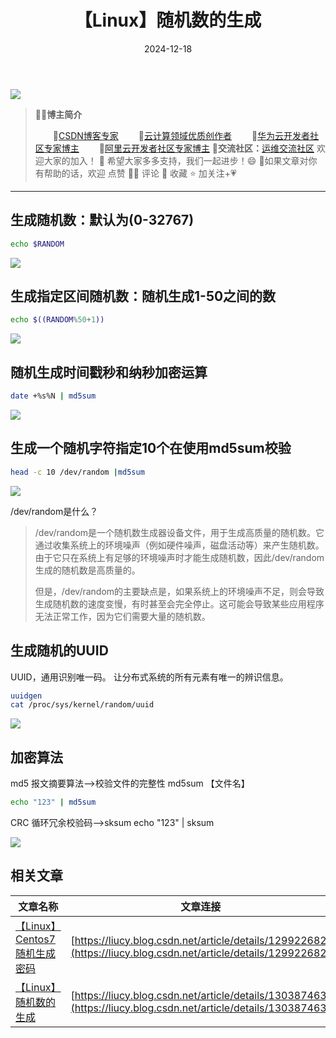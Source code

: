 ﻿---
title: 【Linux】随机数的生成
icon: circle-info
order: 1
category:
  - Linux
tag:
  - Linux
  - 运维
pageview: false
date: 2024-12-18
comment: false
breadcrumb: false
---

![](https://lcy-blog.oss-cn-beijing.aliyuncs.com/blog/202412181612672.png)
>👨‍🎓**博主简介**
>
>&emsp;&emsp;🏅[CSDN博客专家](https://blog.csdn.net/liu_chen_yang?type=blog)
>&emsp;&emsp;🏅[云计算领域优质创作者](https://blog.csdn.net/liu_chen_yang?type=blog)
>&emsp;&emsp;🏅[华为云开发者社区专家博主](https://bbs.huaweicloud.com/community/myblog)
>&emsp;&emsp;🏅[阿里云开发者社区专家博主](https://developer.aliyun.com/my?spm=a2c6h.13148508.setting.3.21fc4f0eCmz1v3#/article?_k=zooqoz)
>💊**交流社区：**[运维交流社区](https://bbs.csdn.net/forums/lcy) 欢迎大家的加入！
>🐋 希望大家多多支持，我们一起进步！😄
>🎉如果文章对你有帮助的话，欢迎 点赞 👍🏻 评论 💬 收藏 ⭐️ 加关注+💗

---
## 生成随机数：默认为(0-32767)
```bash
echo $RANDOM
```
![](https://lcy-blog.oss-cn-beijing.aliyuncs.com/blog/202412181612388.png)

## 生成指定区间随机数：随机生成1-50之间的数

```bash
echo $((RANDOM%50+1))
```
![](https://lcy-blog.oss-cn-beijing.aliyuncs.com/blog/202412181612281.png)

## 随机生成时间戳秒和纳秒加密运算

```bash
date +%s%N | md5sum
```
![](https://lcy-blog.oss-cn-beijing.aliyuncs.com/blog/202412181612888.png)

## 生成一个随机字符指定10个在使用md5sum校验

```bash
head -c 10 /dev/random |md5sum
```
![](https://lcy-blog.oss-cn-beijing.aliyuncs.com/blog/202412181612845.png)

/dev/random是什么？

> /dev/random是一个随机数生成器设备文件，用于生成高质量的随机数。它通过收集系统上的环境噪声（例如硬件噪声，磁盘活动等）来产生随机数。由于它只在系统上有足够的环境噪声时才能生成随机数，因此/dev/random生成的随机数是高质量的。<br/>
>  
> 但是，/dev/random的主要缺点是，如果系统上的环境噪声不足，则会导致生成随机数的速度变慢，有时甚至会完全停止。这可能会导致某些应用程序无法正常工作，因为它们需要大量的随机数。

## 生成随机的UUID
UUID，通用识别唯一码。
让分布式系统的所有元素有唯一的辨识信息。
```bash
uuidgen
cat /proc/sys/kernel/random/uuid
```
![](https://lcy-blog.oss-cn-beijing.aliyuncs.com/blog/202412181611270.png)

## 加密算法
md5	报文摘要算法-->校验文件的完整性
md5sum 【文件名】

```bash
echo "123" | md5sum
```

CRC	循环冗余校验码-->sksum
echo "123" | sksum

![](https://lcy-blog.oss-cn-beijing.aliyuncs.com/blog/202412181611223.png)

## 相关文章
|文章名称|文章连接  |
|--|--|
[【Linux】Centos7 随机生成密码](https://liucy.blog.csdn.net/article/details/129922682)|[https://liucy.blog.csdn.net/article/details/129922682](https://liucy.blog.csdn.net/article/details/129922682)
|[【Linux】随机数的生成](https://liucy.blog.csdn.net/article/details/130387463)|[https://liucy.blog.csdn.net/article/details/130387463](https://liucy.blog.csdn.net/article/details/130387463)|



